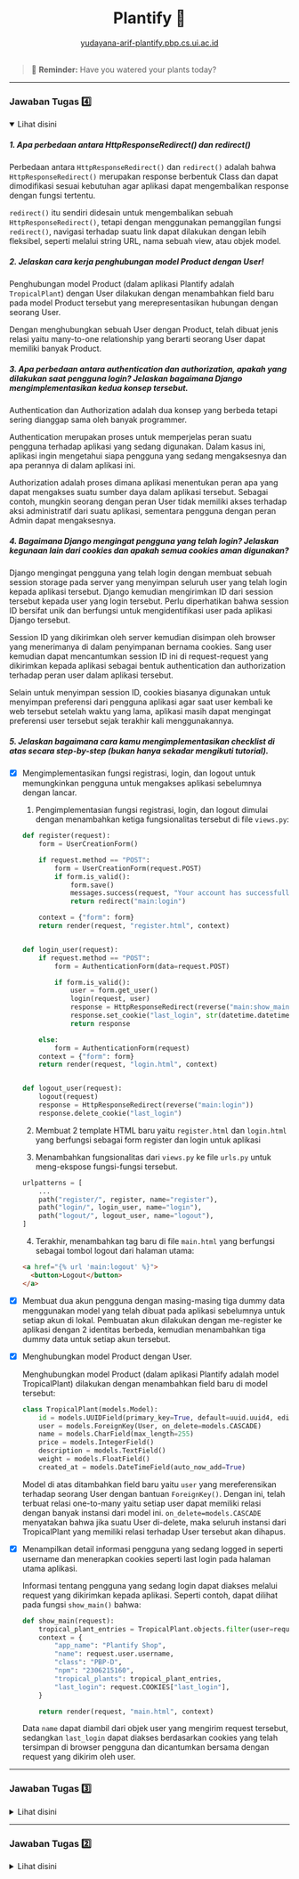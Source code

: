 # <center>Plantify :deciduous_tree:</center>

<center>
    <a href="http://yudayana-arif-plantify.pbp.cs.ui.ac.id/" target="_blank">
        yudayana-arif-plantify.pbp.cs.ui.ac.id
    </a>
    <br>
</center>
<br>

> :sunflower: **Reminder:** Have you watered your plants today?

---

### Jawaban Tugas :four:

<details open>
    <summary>Lihat disini</summary>

##### 1. Apa perbedaan antara HttpResponseRedirect() dan redirect()

Perbedaan antara `HttpResponseRedirect()` dan `redirect()` adalah bahwa `HttpResponseRedirect()` merupakan response berbentuk Class dan dapat dimodifikasi sesuai kebutuhan agar aplikasi dapat mengembalikan response dengan fungsi tertentu.

`redirect()` itu sendiri didesain untuk mengembalikan sebuah `HttpResponseRedirect()`, tetapi dengan menggunakan pemanggilan fungsi `redirect()`, navigasi terhadap suatu link dapat dilakukan dengan lebih fleksibel, seperti melalui string URL, nama sebuah view, atau objek model.

##### 2. Jelaskan cara kerja penghubungan model Product dengan User!

Penghubungan model Product (dalam aplikasi Plantify adalah `TropicalPlant`) dengan User dilakukan dengan menambahkan field baru pada model Product tersebut yang merepresentasikan hubungan dengan seorang User.

Dengan menghubungkan sebuah User dengan Product, telah dibuat jenis relasi yaitu many-to-one relationship yang berarti seorang User dapat memiliki banyak Product.

##### 3. Apa perbedaan antara authentication dan authorization, apakah yang dilakukan saat pengguna login? Jelaskan bagaimana Django mengimplementasikan kedua konsep tersebut.

Authentication dan Authorization adalah dua konsep yang berbeda tetapi sering dianggap sama oleh banyak programmer.

Authentication merupakan proses untuk memperjelas peran suatu pengguna terhadap aplikasi yang sedang digunakan. Dalam kasus ini, aplikasi ingin mengetahui siapa pengguna yang sedang mengaksesnya dan apa perannya di dalam aplikasi ini.

Authorization adalah proses dimana aplikasi menentukan peran apa yang dapat mengakses suatu sumber daya dalam aplikasi tersebut. Sebagai contoh, mungkin seorang dengan peran User tidak memiliki akses terhadap aksi administratif dari suatu aplikasi, sementara pengguna dengan peran Admin dapat mengaksesnya.

##### 4. Bagaimana Django mengingat pengguna yang telah login? Jelaskan kegunaan lain dari cookies dan apakah semua cookies aman digunakan?

Django mengingat pengguna yang telah login dengan membuat sebuah session storage pada server yang menyimpan seluruh user yang telah login kepada aplikasi tersebut. Django kemudian mengirimkan ID dari session tersebut kepada user yang login tersebut. Perlu diperhatikan bahwa session ID bersifat unik dan berfungsi untuk mengidentifikasi user pada aplikasi Django tersebut.

Session ID yang dikirimkan oleh server kemudian disimpan oleh browser yang menerimanya di dalam penyimpanan bernama cookies. Sang user kemudian dapat mencantumkan session ID ini di request-request yang dikirimkan kepada aplikasi sebagai bentuk authentication dan authorization terhadap peran user dalam aplikasi tersebut.

Selain untuk menyimpan session ID, cookies biasanya digunakan untuk menyimpan preferensi dari pengguna aplikasi agar saat user kembali ke web tersebut setelah waktu yang lama, aplikasi masih dapat mengingat preferensi user tersebut sejak terakhir kali menggunakannya.

##### 5. Jelaskan bagaimana cara kamu mengimplementasikan checklist di atas secara step-by-step (bukan hanya sekadar mengikuti tutorial).

- [x] Mengimplementasikan fungsi registrasi, login, dan logout untuk memungkinkan pengguna untuk mengakses aplikasi sebelumnya dengan lancar.

  1. Pengimplementasian fungsi registrasi, login, dan logout dimulai dengan menambahkan ketiga fungsionalitas tersebut di file `views.py`:

  ```python
  def register(request):
      form = UserCreationForm()

      if request.method == "POST":
          form = UserCreationForm(request.POST)
          if form.is_valid():
              form.save()
              messages.success(request, "Your account has successfully been created!")
              return redirect("main:login")

      context = {"form": form}
      return render(request, "register.html", context)


  def login_user(request):
      if request.method == "POST":
          form = AuthenticationForm(data=request.POST)

          if form.is_valid():
              user = form.get_user()
              login(request, user)
              response = HttpResponseRedirect(reverse("main:show_main"))
              response.set_cookie("last_login", str(datetime.datetime.now()))
              return response

      else:
          form = AuthenticationForm(request)
      context = {"form": form}
      return render(request, "login.html", context)


  def logout_user(request):
      logout(request)
      response = HttpResponseRedirect(reverse("main:login"))
      response.delete_cookie("last_login")
  ```

  2. Membuat 2 template HTML baru yaitu `register.html` dan `login.html` yang berfungsi sebagai form register dan login untuk aplikasi

  3. Menambahkan fungsionalitas dari `views.py` ke file `urls.py` untuk meng-ekspose fungsi-fungsi tersebut.

  ```python
  urlpatterns = [
      ...
      path("register/", register, name="register"),
      path("login/", login_user, name="login"),
      path("logout/", logout_user, name="logout"),
  ]
  ```

  4. Terakhir, menambahkan tag baru di file `main.html` yang berfungsi sebagai tombol logout dari halaman utama:

  ```html
  <a href="{% url 'main:logout' %}">
    <button>Logout</button>
  </a>
  ```

- [x] Membuat dua akun pengguna dengan masing-masing tiga dummy data menggunakan model yang telah dibuat pada aplikasi sebelumnya untuk setiap akun di lokal.
  Pembuatan akun dilakukan dengan me-register ke aplikasi dengan 2 identitas berbeda, kemudian menambahkan tiga dummy data untuk setiap akun tersebut.
- [x] Menghubungkan model Product dengan User.

  Menghubungkan model Product (dalam aplikasi Plantify adalah model TropicalPlant) dilakukan dengan menambahkan field baru di model tersebut:

  ```python
  class TropicalPlant(models.Model):
      id = models.UUIDField(primary_key=True, default=uuid.uuid4, editable=False)
      user = models.ForeignKey(User, on_delete=models.CASCADE)
      name = models.CharField(max_length=255)
      price = models.IntegerField()
      description = models.TextField()
      weight = models.FloatField()
      created_at = models.DateTimeField(auto_now_add=True)
  ```

  Model di atas ditambahkan field baru yaitu `user` yang mereferensikan terhadap seorang User dengan bantuan `ForeignKey()`. Dengan ini, telah terbuat relasi one-to-many yaitu setiap user dapat memiliki relasi dengan banyak instansi dari model ini.
  `on_delete=models.CASCADE` menyatakan bahwa jika suatu User di-delete, maka seluruh instansi dari TropicalPlant yang memiliki relasi terhadap User tersebut akan dihapus.

- [x] Menampilkan detail informasi pengguna yang sedang logged in seperti username dan menerapkan cookies seperti last login pada halaman utama aplikasi.

  Informasi tentang pengguna yang sedang login dapat diakses melalui request yang dikirimkan kepada aplikasi. Seperti contoh, dapat dilihat pada fungsi `show_main()` bahwa:

  ```python
  def show_main(request):
      tropical_plant_entries = TropicalPlant.objects.filter(user=request.user)
      context = {
          "app_name": "Plantify Shop",
          "name": request.user.username,
          "class": "PBP-D",
          "npm": "2306215160",
          "tropical_plants": tropical_plant_entries,
          "last_login": request.COOKIES["last_login"],
      }

      return render(request, "main.html", context)
  ```

  Data `name` dapat diambil dari objek user yang mengirim request tersebut, sedangkan `last_login` dapat diakses berdasarkan cookies yang telah tersimpan di browser pengguna dan dicantumkan bersama dengan request yang dikirim oleh user.

</details>

---

### Jawaban Tugas :three:

<details>
    <summary>Lihat disini</summary>

##### 1. Jelaskan mengapa kita memerlukan _data delivery_ dalam pengimplementasian sebuah platform?

Data delivery dibutuhkan dalam implementasi sebuah platform agar dapat tercipta sebuah app yang bersifat dinamik, interaktif, dan dapat membawa pengalaman yang menyesuaikan kepada pengguna platform.

Dengan data delivery, sebuah aplikasi dapat menerima dan menyimpan data yang diberikan oleh pengguna, membuka banyak kemungkinan terhadap fitur-fitur yang dapat dibawa oleh aplikasi tersebut.

##### 2. Menurutmu, mana yang lebih baik antara XML dan JSON? Mengapa JSON lebih populer dibandingkan XML?

Menurut saya, kedua format tersebut memiliki kelebihan dan kekurangannya masing-masing. Tetapi untuk kebanyakan aplikasi modern, JSON adalah format yang lebih populer dan umum digunakan.

Hal ini dikarenakan format JSON yang menggunakan pasangan key-value untuk menyimpan data sehingga lebih mudah untuk dibaca dibandingkan dengan XML yang menggunakan opening dan closing tags, membuat isinya lebih sulit untuk dibaca.

Akibat dari sintaksnya yang lebih simpel, JSON juga secara umum memiliki ukuran file yang lebih kecil jika dibandingkan dengan XML, sehingga _data delivery_ dapat berjalan dengan lebih lancar dan dengan performa yang lebih baik.

Walaupun JSON memang pilihan terbaik secara umum, XML masih memiliki kelebihan dari JSON di situasi tertentu, seperti saat dibutuhkan format dokumen yang lebih kompleks atau saat diperlukannya metadata dari sebuah dokumen.

##### 3. Jelaskan fungsi dari method `is_valid()` pada form Django dan mengapa kita membutuhkan method tersebut?

Method `is_valid()` berfungsi untuk melakukan validasi terhadap data form yang sudah disubmit ke dalam form tersebut. Method tersebut dijalankan setiap sebuah request dikirim melalui form, memastikan bahwa data yang dimasukkan sesuai dengan apa yang seharusnya diterima.

> Contoh:
>
> > Di form aplikasi Plantify terdapat field yaitu 'price' yang menerima input berupa integer.
> > Apabila input yang dimasukkan berupa huruf alfabet, maka form tidak akan menyimpan datanya, tetapi melempar sebuah error terhadap field 'price' tersebut.

##### 4. Mengapa kita membutuhkan 'csrf_token' saat membuat form di Django? Apa yang dapat terjadi jika kita tidak menambahkan 'csrf_token' pada form Django? Bagaimana hal tersebut dapat dimanfaatkan oleh penyerang?

'csrf_token' pada form Django berfungsi untuk meningkatkan keamanan dari interaksi antara pengguna dengan aplikasi yang sedang digunakannya. Lebih spesifik lagi, token tersebut berfungsi untuk menghindari serangan CSRF (Cross Site Request Forgery).

Serangan CSRF adalah sebuah serangan dimana sang penyerang dapat memanfaatkan kredensial autentikasi pengguna aplikasi untuk mengirim request di luar kendali si pengguna. Hal ini dilakukan dengan mencantumkan cookies dari sesi autentikasi yang dimiliki oleh pengguna kepada request yang dikirim oleh si penyerang, sehingga aplikasi menganggap bahwa request tersebut datang dari si pengguna (bukan penyerang).

'csrf_token' dapat menanggulangi kejadian ini dengan melakukan generasi token csrf unik di form yang ingin disubmit. Kemudian saat sebuah request dikirim, Django dapat menyocokkan token yang dikirim dengan yang sudah ada pada aplikasi untuk memastikan bahwa request tersebut datang dari sumber yang terpercaya (yaitu formnya).

Token ini berbeda dengan cookies yang menyimpan data sesi autentikasi karena token ini diletakkan di form yang diberikan kepada pengguna, sehingga penyerang tidak dapat mengakses form ini dengan trik licik. Tanpa adanya token ini, aplikasi tidak dapat memastikan bahwa request yang diterima memang datang dari si pengguna atau rekayasa sang penyerang.

##### 5. Jelaskan bagaimana cara kamu mengimplementasikan checklist di atas secara step-by-step (bukan hanya sekadar mengikuti tutorial).

- [x] Membuat input form untuk menambahkan objek model pada app sebelumnya. <br>

  1. Membuat sebuah class untuk form input data

  ```python
  class TropicalPlantEntryForm(ModelForm):
      class Meta:
          model = TropicalPlant
          fields = ["name", "price", "description", "weight"]
  ```

  2. Membuat fungsi untuk menampilkan dan menerima data submit dari form berdasarkan class form yang sudah dibuat sebelumnya

  ```python
  def add_tropical_plant(request):
      form = TropicalPlantEntryForm(request.POST or None)

      if form.is_valid() and request.method == "POST":
          form.save()
          return redirect("main:show_main")

      context = {"form": form}
      return render(request, "add_tropical_plant.html", context)
  ```

  3. Menambahkan URL yang menampilkan form tersebut

  ```python
  urlpatterns = [
      ...
      path("add-tropical-plant/", add_tropical_plant, name="add_tropical_plant"),
  ]
  ```

  4. Membuat template HTML untuk form input yang akan diberikan ke pengguna

  ```html
  {% extends 'base.html' %} {% block content %}
  <h1>Add New Tropical Plant</h1>

  <form method="POST">
    {% csrf_token %}
    <table>
      {{ form.as_table }}
      <tr>
        <td></td>
        <td>
          <input type="submit" value="Add Tropical Plant" />
        </td>
      </tr>
    </table>
  </form>

  {% endblock %}
  ```

- [x] Tambahkan 4 fungsi views baru untuk melihat objek yang sudah ditambahkan dalam format XML, JSON, XML by ID, dan JSON by ID. <br>
      Fungsi-fungsi di bawah ini ditambahkan di file views.py untuk menampilkan data yang terdapat dalam aplikasi. Data disediakan dalam format JSON atau XML, dan dalam jumlah banyak atau hanya satu saja.

  ```python
  def get_tropical_plants_xml(request):
      plants = TropicalPlant.objects.all()
      return HttpResponse(
          serializers.serialize("xml", plants), content_type="application/xml"
      )


  def get_tropical_plants_json(request):
      plants = TropicalPlant.objects.all()
      return HttpResponse(
          serializers.serialize("json", plants), content_type="application/json"
      )


  def get_tropical_plant_xml(request, id):
      plant = TropicalPlant.objects.filter(pk=id)
      return HttpResponse(
          serializers.serialize("xml", plant), content_type="application/xml"
      )


  def get_tropical_plant_json(request, id):
      plant = TropicalPlant.objects.filter(pk=id)
      return HttpResponse(
          serializers.serialize("json", plant), content_type="application/json"
      )
  ```

- [x] Membuat routing URL untuk masing-masing views yang telah ditambahkan pada poin 2. <br>
      URL ditambahkan di file urls.py di dalam folder main untuk mengakses views yang ada pada poin 2.
  ```python
  urlpatterns = [
      ...
      path(
          "tropical-plant-xml/", get_tropical_plants_xml, name="get_tropical_plants_xml"
      ),
      path(
          "tropical-plant-json/",
          get_tropical_plants_json,
          name="get_tropical_plants_json",
      ),
      path(
          "tropical-plant-xml/<str:id>/",
          get_tropical_plant_xml,
          name="get_tropical_plant_xml",
      ),
      path(
          "tropical-plant-json/<str:id>/",
          get_tropical_plant_json,
          name="get_tropical_plant_json",
      ),
  ]
  ```

#### Screenshot Insomnia dari URL

- XML All
  ![xml](https://github.com/user-attachments/assets/9a933278-4d8f-40e3-9edb-65edae18e54d)
- XML One
  ![xml-spec](https://github.com/user-attachments/assets/05fb2c9c-73f8-428b-872f-fbea0afb9b18)
- JSON All
  ![json](https://github.com/user-attachments/assets/46f02245-2422-4c29-b721-0fc76f55e60e)
- JSON One
  ![json-spec](https://github.com/user-attachments/assets/2632d1e0-86e9-4df3-988a-1fb5e9b8a2f6)

</details>

---

### Jawaban Tugas :two:

<details>
    <summary>Lihat disini</summary>

### <ins>1. Cara saya mengimplementasikan checklist yaitu dengan</ins>:

1. Membuat proyek baru dengan menginisasi Python Virtual Environment baru untuk memisahkan package dan dependensi dari proyek, kemudian dilanjut dengan membuat proyek Django bernama "plantify" menggunakan command line tool yang dimiliki oleh Django itu sendiri.
2. Pembuatan aplikasi dengan nama 'main' dilakukan dengan menggunakan command line tool Django juga, yaitu dengan command startapp diikuti dengan nama aplikasinya yaitu 'main' untuk membuat sebuah folder yaitu app main.
3. Routing proyek dimulai dengan menambahkan host-host tertentu seperti localhost dan URL PWS untuk memberi akses ke aplikasi melalui endpoint tersebut, kemudian dilakukan modifikasi terhadap urls.py di folder aplikasi utama dan folder aplikasi main. Saya memutuskan untuk meletakkan aplikasi main di dalam rute 'home/'.
4. Membuat model di aplikasi main dilakukan dengan memodifikasi file models.py yang terdapat dalam folder main. Setiap atribut dalam model tersebut juga telah diberikan tipe data yang sesuai dengan atributnya.
5. Untuk mengembalikan template HTML yang sudah dibuat di aplikasi main, perlu ditambahkan fungsi di dalam file views.py yang akan mengatur rendering file HTML statis sesuai dengan konteks yang sudah diberikan di dalam fungsi tersebut juga. Di konteks tersebut, saya tambahkan nama aplikasi, nama saya, npm saya, dan kelas pbp yang saya ambil.
6. Kemudian untuk menyocokkan url terhadap fungsi yang sudah dibuat, saya melakukan routing di file urls.py di dalam folder main untuk menjalankan fungsi di views.py jika sub-URL di aplikasi main tersebut terkena request pada segmen ''. Sehingga fungsi tersebut akan jalan jika diminta path 'home/'.
7. Deployment ke PWS saya lakukan dengan membuat proyek baru di website PWS dan menambahkan URL PWS sebagai salah satu lokasi upstream repo git saya, sehingga saya dapat melakukan deploy aplikasi saya dengan melakukan push menuju upstream URL tersebut yaitu pws.
8. README.md ini saya buat dengan penjelasan saya sendiri dan bantuan menulis dari cheatsheet markdown.

### <ins>2. Bagan yang berisi request client ke aplikasi web Django serta penjelasan</ins>

![bagan](https://github.com/user-attachments/assets/ba5a124a-ede3-428d-9bf0-95c4d9bca242)

### <ins>3. Apa itu git</ins>?

Git adalah sebuah software yang berjalan di suatu mesin lokal dan berfungsi menyimpan perubahan-perubahan terhadap suatu proyek pemrograman (tidak selalu).
Dengan ini, terdapat dokumentasi yang lengkap untuk proyek yang dikerjakan serta memungkinkan adanya kolaborasi berbagai pihak dalam proyek tersebut.

### <ins>4. Mengapa framework Django digunakan untuk pembelajaran</ins>?

Django dipilih karena sudah terdapat battery di dalamnya yang dapat memudahkan pengembangan aplikasi perangkat lunak dengan mudah dan cepat.
Selain itu, Django sudah memiliki database lengkap dengan ORM yang memungkinkan akses terhadap database dengan lebih intuitif dan cocok bagi pemula.

### <ins>5. Mengapa model Django disebut sebagai ORM?</ins>

Model Django disebut ORM (Object-Relational Mapping) karena interaksi aplikasi dengan database tidak menggunakan SQL secara langsung, tetapi menggunakan pemodelan OOP sehingga bersifat lebih intuitif dan lebih aman untuk aplikasi perangkat lunak.

</details>
